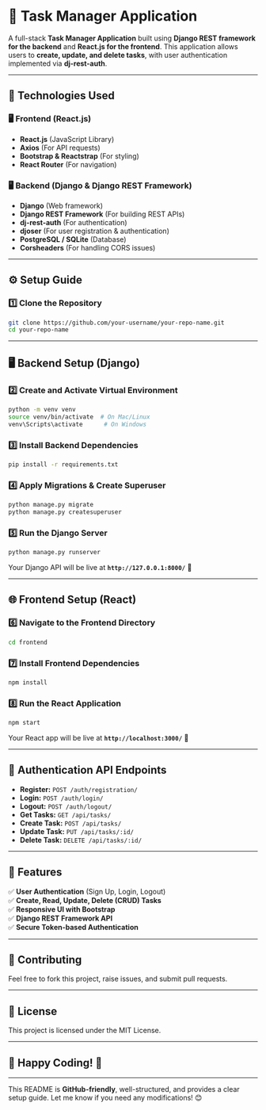 # 📝 Task Manager Application  

A full-stack **Task Manager Application** built using **Django REST framework for the backend** and **React.js for the frontend**. This application allows users to **create, update, and delete tasks**, with user authentication implemented via **dj-rest-auth**.

---

## 🚀 Technologies Used  

### 🖥️ **Frontend (React.js)**
- **React.js** (JavaScript Library)
- **Axios** (For API requests)
- **Bootstrap & Reactstrap** (For styling)
- **React Router** (For navigation)

### 🖥️ **Backend (Django & Django REST Framework)**
- **Django** (Web framework)
- **Django REST Framework** (For building REST APIs)
- **dj-rest-auth** (For authentication)
- **djoser** (For user registration & authentication)
- **PostgreSQL / SQLite** (Database)
- **Corsheaders** (For handling CORS issues)

---

## ⚙️ Setup Guide  

### 1️⃣ **Clone the Repository**
```sh
git clone https://github.com/your-username/your-repo-name.git
cd your-repo-name
```

---

## 🖥️ **Backend Setup (Django)**
### 2️⃣ **Create and Activate Virtual Environment**
```sh
python -m venv venv
source venv/bin/activate  # On Mac/Linux
venv\Scripts\activate      # On Windows
```

### 3️⃣ **Install Backend Dependencies**
```sh
pip install -r requirements.txt
```

### 4️⃣ **Apply Migrations & Create Superuser**
```sh
python manage.py migrate
python manage.py createsuperuser
```

### 5️⃣ **Run the Django Server**
```sh
python manage.py runserver
```
Your Django API will be live at **`http://127.0.0.1:8000/`** 🚀

---

## 🌐 **Frontend Setup (React)**
### 6️⃣ **Navigate to the Frontend Directory**
```sh
cd frontend
```

### 7️⃣ **Install Frontend Dependencies**
```sh
npm install
```

### 8️⃣ **Run the React Application**
```sh
npm start
```
Your React app will be live at **`http://localhost:3000/`** 🎉

---

## 🔑 **Authentication API Endpoints**  
- **Register:** `POST /auth/registration/`  
- **Login:** `POST /auth/login/`  
- **Logout:** `POST /auth/logout/`  
- **Get Tasks:** `GET /api/tasks/`  
- **Create Task:** `POST /api/tasks/`  
- **Update Task:** `PUT /api/tasks/:id/`  
- **Delete Task:** `DELETE /api/tasks/:id/`  

---

## 📌 **Features**
✅ **User Authentication** (Sign Up, Login, Logout)  
✅ **Create, Read, Update, Delete (CRUD) Tasks**  
✅ **Responsive UI with Bootstrap**  
✅ **Django REST Framework API**  
✅ **Secure Token-based Authentication**  

---

## 🎯 **Contributing**  
Feel free to fork this project, raise issues, and submit pull requests.  

---

## 📄 **License**  
This project is licensed under the MIT License.  

---

## 🎉 **Happy Coding!** 🚀  

---

This README is **GitHub-friendly**, well-structured, and provides a clear setup guide. Let me know if you need any modifications! 😊
